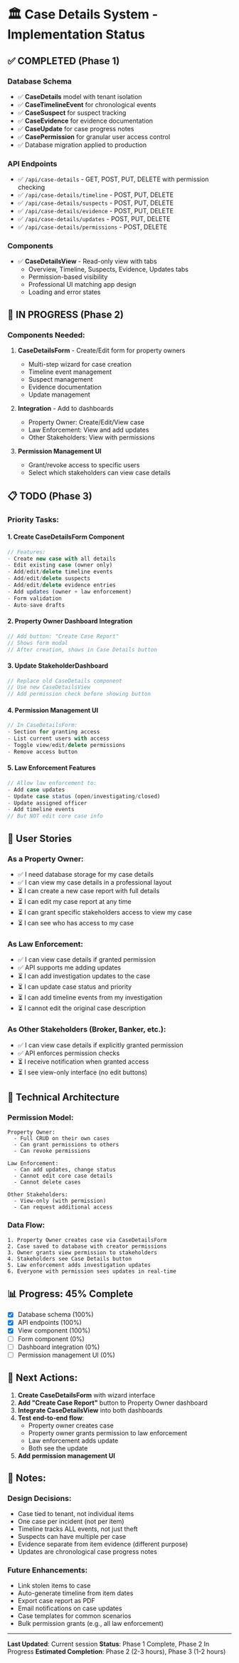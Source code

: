 # 🏛️ Case Details System - Implementation Status

## ✅ COMPLETED (Phase 1)

### Database Schema
- ✅ **CaseDetails** model with tenant isolation
- ✅ **CaseTimelineEvent** for chronological events
- ✅ **CaseSuspect** for suspect tracking
- ✅ **CaseEvidence** for evidence documentation
- ✅ **CaseUpdate** for case progress notes
- ✅ **CasePermission** for granular user access control
- ✅ Database migration applied to production

### API Endpoints
- ✅ `/api/case-details` - GET, POST, PUT, DELETE with permission checking
- ✅ `/api/case-details/timeline` - POST, PUT, DELETE
- ✅ `/api/case-details/suspects` - POST, PUT, DELETE
- ✅ `/api/case-details/evidence` - POST, PUT, DELETE
- ✅ `/api/case-details/updates` - POST, PUT, DELETE
- ✅ `/api/case-details/permissions` - POST, DELETE

### Components
- ✅ **CaseDetailsView** - Read-only view with tabs
  - Overview, Timeline, Suspects, Evidence, Updates tabs
  - Permission-based visibility
  - Professional UI matching app design
  - Loading and error states

## 🚧 IN PROGRESS (Phase 2)

### Components Needed:
1. **CaseDetailsForm** - Create/Edit form for property owners
   - Multi-step wizard for case creation
   - Timeline event management
   - Suspect management
   - Evidence documentation
   - Update management

2. **Integration** - Add to dashboards
   - Property Owner: Create/Edit/View case
   - Law Enforcement: View and add updates
   - Other Stakeholders: View with permissions

3. **Permission Management UI**
   - Grant/revoke access to specific users
   - Select which stakeholders can view case details

## 📋 TODO (Phase 3)

### Priority Tasks:

#### 1. Create CaseDetailsForm Component
```typescript
// Features:
- Create new case with all details
- Edit existing case (owner only)
- Add/edit/delete timeline events
- Add/edit/delete suspects
- Add/edit/delete evidence entries
- Add updates (owner + law enforcement)
- Form validation
- Auto-save drafts
```

#### 2. Property Owner Dashboard Integration
```typescript
// Add button: "Create Case Report"
// Shows form modal
// After creation, shows in Case Details button
```

#### 3. Update StakeholderDashboard
```typescript
// Replace old CaseDetails component
// Use new CaseDetailsView
// Add permission check before showing button
```

#### 4. Permission Management UI
```typescript
// In CaseDetailsForm:
- Section for granting access
- List current users with access
- Toggle view/edit/delete permissions
- Remove access button
```

#### 5. Law Enforcement Features
```typescript
// Allow law enforcement to:
- Add case updates
- Update case status (open/investigating/closed)
- Update assigned officer
- Add timeline events
// But NOT edit core case info
```

## 🎯 User Stories

### As a Property Owner:
- ✅ I need database storage for my case details
- ✅ I can view my case details in a professional layout
- ⏳ I can create a new case report with full details
- ⏳ I can edit my case report at any time
- ⏳ I can grant specific stakeholders access to view my case
- ⏳ I can see who has access to my case

### As Law Enforcement:
- ✅ I can view case details if granted permission
- ✅ API supports me adding updates
- ⏳ I can add investigation updates to the case
- ⏳ I can update case status and priority
- ⏳ I can add timeline events from my investigation
- ⏳ I cannot edit the original case description

### As Other Stakeholders (Broker, Banker, etc.):
- ✅ I can view case details if explicitly granted permission
- ✅ API enforces permission checks
- ⏳ I receive notification when granted access
- ⏳ I see view-only interface (no edit buttons)

## 🔧 Technical Architecture

### Permission Model:
```
Property Owner:
  - Full CRUD on their own cases
  - Can grant permissions to others
  - Can revoke permissions

Law Enforcement:
  - Can add updates, change status
  - Cannot edit core case details
  - Cannot delete cases

Other Stakeholders:
  - View-only (with permission)
  - Can request additional access
```

### Data Flow:
```
1. Property Owner creates case via CaseDetailsForm
2. Case saved to database with creator permissions
3. Owner grants view permission to stakeholders
4. Stakeholders see Case Details button
5. Law enforcement adds investigation updates
6. Everyone with permission sees updates in real-time
```

## 📊 Progress: 45% Complete

- [x] Database schema (100%)
- [x] API endpoints (100%)
- [x] View component (100%)
- [ ] Form component (0%)
- [ ] Dashboard integration (0%)
- [ ] Permission management UI (0%)

## 🚀 Next Actions:

1. **Create CaseDetailsForm** with wizard interface
2. **Add "Create Case Report"** button to Property Owner dashboard
3. **Integrate CaseDetailsView** into both dashboards
4. **Test end-to-end flow**:
   - Property owner creates case
   - Property owner grants permission to law enforcement
   - Law enforcement adds update
   - Both see the update
5. **Add permission management UI**

## 📝 Notes:

### Design Decisions:
- Case tied to tenant, not individual items
- One case per incident (not per item)
- Timeline tracks ALL events, not just theft
- Suspects can have multiple per case
- Evidence separate from item evidence (different purpose)
- Updates are chronological case progress notes

### Future Enhancements:
- Link stolen items to case
- Auto-generate timeline from item dates
- Export case report as PDF
- Email notifications on case updates
- Case templates for common scenarios
- Bulk permission grants (e.g., all law enforcement)

---

**Last Updated**: Current session
**Status**: Phase 1 Complete, Phase 2 In Progress
**Estimated Completion**: Phase 2 (2-3 hours), Phase 3 (1-2 hours)
